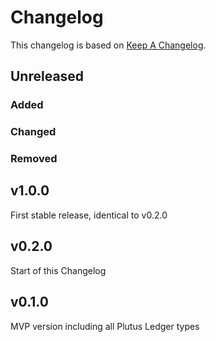 # Changelog

This changelog is based on [Keep A
Changelog](https://keepachangelog.com/en/1.1.0).

## Unreleased

### Added

### Changed

### Removed

## v1.0.0

First stable release, identical to v0.2.0

## v0.2.0

Start of this Changelog

## v0.1.0

MVP version including all Plutus Ledger types
